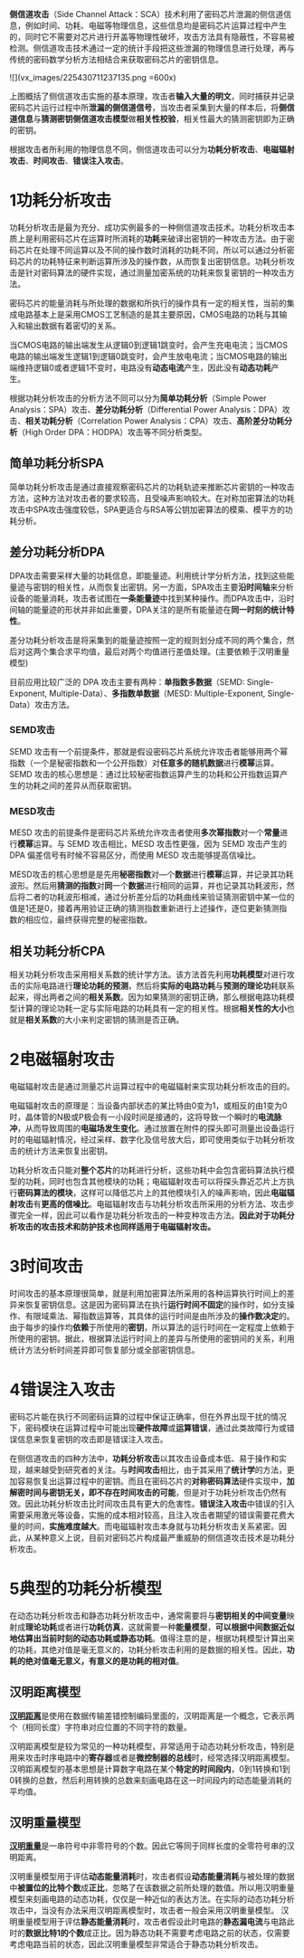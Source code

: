 **侧信道攻击**（Side Channel Attack：SCA）技术利用了密码芯片泄漏的侧信道信息，例如时间、功耗、电磁等物理信息，这些信息均是密码芯片运算过程中产生的，同时它不需要对芯片进行开盖等物理性破坏，攻击方法具有隐蔽性，不容易被检测。侧信道攻击技术通过一定的统计手段把这些泄漏的物理信息进行处理，再与传统的密码数学分析方法相结合来获取密码芯片的密钥信息。

![](vx_images/225430711237135.png =600x)


上图概括了侧信道攻击实施的基本原理，攻击者**输入大量的明文**，同时捕获并记录密码芯片运行过程中所**泄漏的侧信道信号**，当攻击者采集到大量的样本后，将**侧信道信息**与**猜测密钥侧信道攻击模型**做**相关性校验**，相关性最大的猜测密钥即为正确的密钥。

根据攻击者所利用的物理信息不同，侧信道攻击可以分为**功耗分析攻击**、**电磁辐射攻击**、**时间攻击**、**错误注入攻击**。

# 1**功耗分析攻击**

功耗分析攻击是最为充分、成功实例最多的一种侧信道攻击技术。功耗分析攻击本质上是利用密码芯片在运算时所消耗的**功耗**来破译出密钥的一种攻击方法。由于密码芯片在处理不同运算以及不同的操作数时消耗的功耗不同，所以可以通过分析密码芯片的功耗特征来判断运算所涉及的操作数，从而恢复出密钥信息。功耗分析攻击是针对密码算法的硬件实现，通过测量加密系统的功耗来恢复密钥的一种攻击方法。

密码芯片的能量消耗与所处理的数据和所执行的操作具有一定的相关性，当前的集成电路基本上是采用CMOS工艺制造的是其主要原因，CMOS电路的功耗与其输入和输出数据有着密切的关系。

当CMOS电路的输出端发生从逻辑0到逻辑1跳变时，会产生充电电流；当CMOS电路的输出端发生逻辑1到逻辑0跳变时，会产生放电电流；当CMOS电路的输出端维持逻辑0或者逻辑1不变时，电路没有**动态电流**产生，因此没有**动态功耗**产生。

根据功耗分析攻击的分析方法不同可以分为**简单功耗分析**（Simple Power Analysis：SPA）攻击、**差分功耗分析**（Differential Power Analysis：DPA）攻击、**相关功耗分析**（Correlation Power Analysis：CPA）攻击、**高阶差分功耗分析**（High Order DPA：HODPA）攻击等不同分析类型。

## **简单功耗分析**SPA

简单功耗分析攻击是通过直接观察密码芯片的功耗轨迹来推断芯片密钥的一种攻击方法，这种方法对攻击者的要求较高，且受噪声影响较大。在对称加密算法的功耗攻击中SPA攻击强度较低，SPA更适合与RSA等公钥加密算法的模乘、模平方的功耗分析。

## **差分功耗分析**DPA

DPA攻击需要采样大量的功耗信息，即能量迹。利用统计学分析方法，找到这些能量迹与密钥的相关性，从而恢复出密钥。另一方面，SPA攻击主要**沿时间轴**来分析设备的能量消耗，攻击者试图在**一条能量迹**中找到某种操作。而DPA攻击中，沿时间轴的能量迹的形状并非如此重要，DPA关注的是所有能量迹在**同一时刻的统计特性**。

差分功耗分析攻击是将采集到的能量迹按照一定的规则划分成不同的两个集合，然后对这两个集合求平均值，最后对两个均值进行差值处理。(主要依赖于汉明重量模型)

目前应用比较广泛的 DPA 攻击主要有两种：**单指数多数据**（SEMD: Single-Exponent, Multiple-Data）、**多指数单数据**（MESD: Multiple-Exponent, Single-Data）攻击方法。

### SEMD攻击

SEMD 攻击有一个前提条件，那就是假设密码芯片系统允许攻击者能够用两个幂指数（一个是秘密指数和一个公开指数）对**任意多的随机数据**进行**模幂**运算。SEMD 攻击的核心思想是：通过比较秘密指数运算产生的功耗和公开指数运算产生的功耗之间的差异从而获取密钥。

### MESD攻击

MESD 攻击的前提条件是密码芯片系统允许攻击者使用**多次幂指数**对一个**常量**进行**模幂**运算。与 SEMD 攻击相比，MESD 攻击性更强，因为 SEMD 攻击产生的DPA 偏差信号有时候不容易区分，而使用 MESD 攻击能够提高信噪比。

MESD攻击的核心思想是是先用**秘密指数**对—个**数据**进行**模幂**运算，并记录其功耗波形。然后用**猜测的指数**对**同**一个**数据**进行相同的运算，并也记录其功耗波形，然后将二者的功耗波形相减，通过分析差分后的功耗曲线来验证猜测密钥中某一位的值是1还是0，接着再用验证正确的猜测指数重新进行上述操作，逐位更新猜测指数的相应位，最终获得完整的秘密指数。

## **相关功耗分析**CPA

相关功耗分析攻击采用相关系数的统计学方法。该方法首先利用**功耗模型**对进行攻击的实际电路进行**理论功耗的预测**，然后将**实际的电路功耗**与**预测的理论功**耗联系起来，得出两者之间的**相关系数**。因为如果猜测的密钥正确，那么根据电路功耗模型计算的理论功耗一定与实际电路的功耗具有一定的相关性。根据**相关性的大小**也就是**相关系数**的大小来判定密钥的猜测是否正确。

# 2**电磁辐射攻击**

电磁辐射攻击是通过测量芯片运算过程中的电磁辐射来实现功耗分析攻击的目的。

电磁辐射攻击的原理是：当设备内部状态的某比特由0变为1，或相反的由1变为0时，晶体管的N极或P极会有一小段时间是接通的，这将导致一个瞬时的**电流脉冲**，从而导致周围的**电磁场发生变化**。通过放置在附件的探头即可测量出设备运行时的电磁辐射情况，经过采样、数字化及信号放大后，即可使用类似于功耗分析攻击的统计方法来恢复出密钥。

功耗分析攻击只能对**整个芯片**的功耗进行分析，这些功耗中会包含密码算法执行模型的功耗，同时也包含其他模块的功耗；电磁辐射攻击可以将探头靠近芯片上方执行**密码算法的模块**，这样可以降低芯片上的其他模块引入的噪声影响，因此**电磁辐射攻击**有**更高的信噪比**。电磁辐射攻击与功耗分析攻击所采用的分析方法、攻击步骤完全一样，因此可以看作是功耗分析攻击的一种变种攻击方法。**因此对于功耗分析攻击的攻击技术和防护技术也同样适用于电磁辐射攻击。**

# **3时间攻击**

时间攻击的基本原理很简单，就是利用加密算法所采用的各种运算执行时间上的差异来恢复密钥信息。这是因为密码算法在执行**运行时间不固定**的操作时，如分支操作、有限域乘法、幂指数运算等，其具体的运行时间是由所涉及的**操作数决定**的。由于每步的操作均**依赖**于所使用的**密钥**，所以算法的运行时间在一定程度上依赖于所使用的密钥。据此，根据算法运行时间上的差异与所使用的密钥间的关系，利用统计方法分析时间差异即可恢复部分或全部密钥信息。

# 4**错误注入攻击**

密码芯片能在执行不同密码运算的过程中保证正确率，但在外界出现干扰的情况下，密码模块在运算过程中可能出现**硬件故障**或**运算错误**，通过此类故障行为或错误信息来恢复密钥的攻击即是错误注入攻击。

在侧信道攻击的四种方法中，**功耗分析攻击**以其攻击设备成本低、易于操作和实现，越来越受到研究者的关注。与**时间攻击**相比，由于其采用了**统计学**的方法，更加容易恢复出运算过程中的密钥。而且在密码芯片的**对称密码算法**硬件实现中，**加解密时间与密钥无关，即不存在时间攻击的可能**，但是对于功耗分析攻击仍然有效。因此功耗分析攻击比时间攻击具有更大的危害性。**错误注入攻击**中错误的引入需要采用激光等设备，实施的成本相对较高，且注入攻击者期望的错误需要花费大量的时间，**实施难度越大**。而电磁辐射攻击本身就与功耗分析攻击关系紧密。因此，从某种意义上说，目前对密码芯片构成最严重威胁的侧信道攻击技术是功耗分析攻击。

# 5典型的功耗分析模型

在动态功耗分析攻击和静态功耗分析攻击中，通常需要将与**密钥相关的中间变量**映射成**理论功耗**或者进行**功耗仿真**，这就需要一种**能量模型**，**可以根据中间数据近似地估算出当前时刻的动态功耗或静态功耗**。值得注意的是，根据功耗模型计算出来的功耗，其绝对值是毫无意义的，功耗分析攻击利用的是数据的相关性。因此，**功耗的绝对值毫无意义，有意义的是功耗的相对值**。

## 汉明距离模型

[**汉明距离**](https://baike.baidu.com/item/%E6%B1%89%E6%98%8E%E8%B7%9D%E7%A6%BB)是使用在数据传输差错控制编码里面的，汉明距离是一个概念，它表示两个（相同长度）字符串对应位置的不同字符的数量。

汉明距离模型是较为常见的一种功耗模型，非常适用于动态功耗分析攻击，特别是用来攻击时序电路中的**寄存器**或者是**微控制器的总线**时，经常选择汉明距离模型。汉明距离模型的基本思想是计算数字电路在某个**特定的时间段内**，0到1转换和1到0转换的总数，然后利用转换的总数来刻画电路在这一时间段内的动态能量消耗的平均值。

## 汉明重量模型

[**汉明重量**](https://baike.baidu.com/item/%E6%B1%89%E6%98%8E%E9%87%8D%E9%87%8F)是一串符号中非零符号的个数。因此它等同于同样长度的全零符号串的汉明距离。

汉明重量模型用于评估**动态能量消耗**时，攻击者假设**动态能量消耗**与被处理的数据中**被置位的比特个数**成**正比**，忽略了在该数据之前所处理的数值。所以用汉明重量模型来刻画电路的动态功耗，仅仅是一种近似的表达方法。在实际的动态功耗分析攻击中，当没有办法采用汉明距离模型时，攻击者一般会采用汉明重量模型。 汉明重量模型用于评估**静态能量消耗**时，攻击者假设此时电路的**静态漏电流**与电路此时的**数据比特1的个数**成正比。因为静态功耗不需要考虑电路之前的状态，仅需要考虑电路当前的状态，因此汉明重量模型非常适合于静态功耗分析攻击。